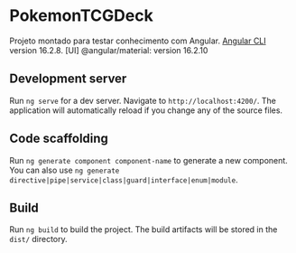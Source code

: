# PokemonTCGDeck

Projeto montado para testar conhecimento com Angular.
[Angular CLI](https://github.com/angular/angular-cli) version 16.2.8.
[UI] @angular/material: version 16.2.10

## Development server

Run `ng serve` for a dev server. Navigate to `http://localhost:4200/`. The application will automatically reload if you change any of the source files.

## Code scaffolding

Run `ng generate component component-name` to generate a new component. You can also use `ng generate directive|pipe|service|class|guard|interface|enum|module`.

## Build

Run `ng build` to build the project. The build artifacts will be stored in the `dist/` directory.
